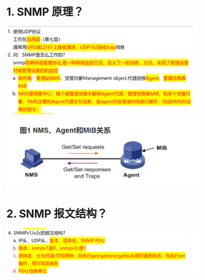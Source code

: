 # 1. SNMP 原理？

![alt text](images/面试题---snmp基础/image.png)

![alt text](images/面试题---snmp基础/image-3.png)

# 2. SNMP 报文结构？

![alt text](images/面试题---snmp基础/image-1.png)
